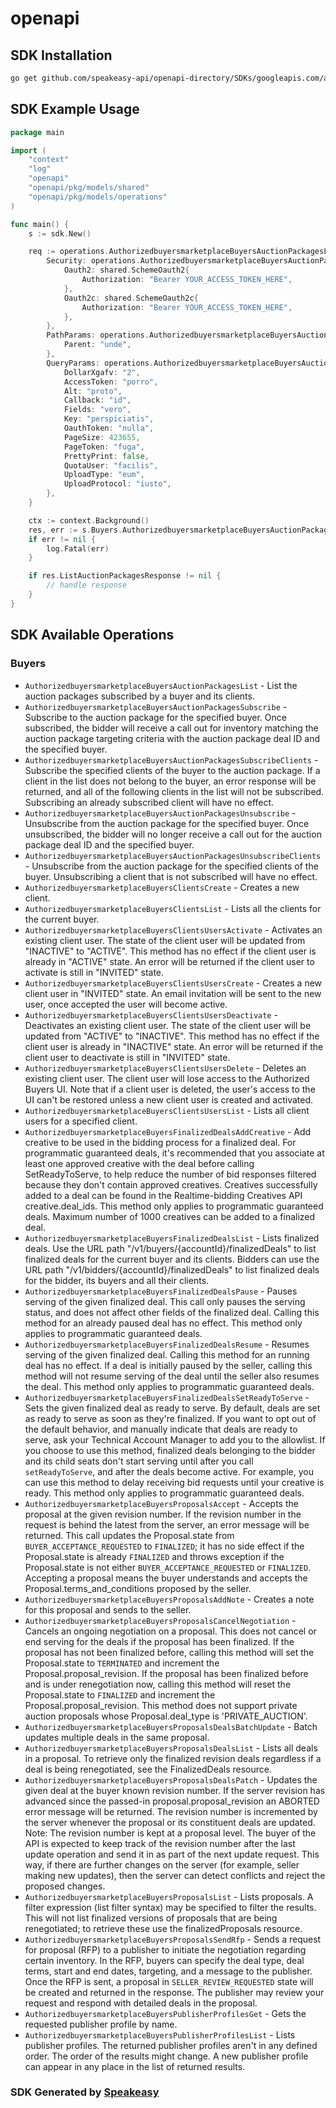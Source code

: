 # openapi

<!-- Start SDK Installation -->
## SDK Installation

```bash
go get github.com/speakeasy-api/openapi-directory/SDKs/googleapis.com/authorizedbuyersmarketplace/v1/go
```
<!-- End SDK Installation -->

## SDK Example Usage
<!-- Start SDK Example Usage -->
```go
package main

import (
    "context"
    "log"
    "openapi"
    "openapi/pkg/models/shared"
    "openapi/pkg/models/operations"
)

func main() {
    s := sdk.New()

    req := operations.AuthorizedbuyersmarketplaceBuyersAuctionPackagesListRequest{
        Security: operations.AuthorizedbuyersmarketplaceBuyersAuctionPackagesListSecurity{
            Oauth2: shared.SchemeOauth2{
                Authorization: "Bearer YOUR_ACCESS_TOKEN_HERE",
            },
            Oauth2c: shared.SchemeOauth2c{
                Authorization: "Bearer YOUR_ACCESS_TOKEN_HERE",
            },
        },
        PathParams: operations.AuthorizedbuyersmarketplaceBuyersAuctionPackagesListPathParams{
            Parent: "unde",
        },
        QueryParams: operations.AuthorizedbuyersmarketplaceBuyersAuctionPackagesListQueryParams{
            DollarXgafv: "2",
            AccessToken: "porro",
            Alt: "proto",
            Callback: "id",
            Fields: "vero",
            Key: "perspiciatis",
            OauthToken: "nulla",
            PageSize: 423655,
            PageToken: "fuga",
            PrettyPrint: false,
            QuotaUser: "facilis",
            UploadType: "eum",
            UploadProtocol: "iusto",
        },
    }

    ctx := context.Background()
    res, err := s.Buyers.AuthorizedbuyersmarketplaceBuyersAuctionPackagesList(ctx, req)
    if err != nil {
        log.Fatal(err)
    }

    if res.ListAuctionPackagesResponse != nil {
        // handle response
    }
}
```
<!-- End SDK Example Usage -->

<!-- Start SDK Available Operations -->
## SDK Available Operations


### Buyers

* `AuthorizedbuyersmarketplaceBuyersAuctionPackagesList` - List the auction packages subscribed by a buyer and its clients.
* `AuthorizedbuyersmarketplaceBuyersAuctionPackagesSubscribe` - Subscribe to the auction package for the specified buyer. Once subscribed, the bidder will receive a call out for inventory matching the auction package targeting criteria with the auction package deal ID and the specified buyer.
* `AuthorizedbuyersmarketplaceBuyersAuctionPackagesSubscribeClients` - Subscribe the specified clients of the buyer to the auction package. If a client in the list does not belong to the buyer, an error response will be returned, and all of the following clients in the list will not be subscribed. Subscribing an already subscribed client will have no effect.
* `AuthorizedbuyersmarketplaceBuyersAuctionPackagesUnsubscribe` - Unsubscribe from the auction package for the specified buyer. Once unsubscribed, the bidder will no longer receive a call out for the auction package deal ID and the specified buyer.
* `AuthorizedbuyersmarketplaceBuyersAuctionPackagesUnsubscribeClients` - Unsubscribe from the auction package for the specified clients of the buyer. Unsubscribing a client that is not subscribed will have no effect.
* `AuthorizedbuyersmarketplaceBuyersClientsCreate` - Creates a new client.
* `AuthorizedbuyersmarketplaceBuyersClientsList` - Lists all the clients for the current buyer.
* `AuthorizedbuyersmarketplaceBuyersClientsUsersActivate` - Activates an existing client user. The state of the client user will be updated from "INACTIVE" to "ACTIVE". This method has no effect if the client user is already in "ACTIVE" state. An error will be returned if the client user to activate is still in "INVITED" state.
* `AuthorizedbuyersmarketplaceBuyersClientsUsersCreate` - Creates a new client user in "INVITED" state. An email invitation will be sent to the new user, once accepted the user will become active.
* `AuthorizedbuyersmarketplaceBuyersClientsUsersDeactivate` - Deactivates an existing client user. The state of the client user will be updated from "ACTIVE" to "INACTIVE". This method has no effect if the client user is already in "INACTIVE" state. An error will be returned if the client user to deactivate is still in "INVITED" state.
* `AuthorizedbuyersmarketplaceBuyersClientsUsersDelete` - Deletes an existing client user. The client user will lose access to the Authorized Buyers UI. Note that if a client user is deleted, the user's access to the UI can't be restored unless a new client user is created and activated.
* `AuthorizedbuyersmarketplaceBuyersClientsUsersList` - Lists all client users for a specified client.
* `AuthorizedbuyersmarketplaceBuyersFinalizedDealsAddCreative` - Add creative to be used in the bidding process for a finalized deal. For programmatic guaranteed deals, it's recommended that you associate at least one approved creative with the deal before calling SetReadyToServe, to help reduce the number of bid responses filtered because they don't contain approved creatives. Creatives successfully added to a deal can be found in the Realtime-bidding Creatives API creative.deal_ids. This method only applies to programmatic guaranteed deals. Maximum number of 1000 creatives can be added to a finalized deal.
* `AuthorizedbuyersmarketplaceBuyersFinalizedDealsList` - Lists finalized deals. Use the URL path "/v1/buyers/{accountId}/finalizedDeals" to list finalized deals for the current buyer and its clients. Bidders can use the URL path "/v1/bidders/{accountId}/finalizedDeals" to list finalized deals for the bidder, its buyers and all their clients.
* `AuthorizedbuyersmarketplaceBuyersFinalizedDealsPause` - Pauses serving of the given finalized deal. This call only pauses the serving status, and does not affect other fields of the finalized deal. Calling this method for an already paused deal has no effect. This method only applies to programmatic guaranteed deals.
* `AuthorizedbuyersmarketplaceBuyersFinalizedDealsResume` - Resumes serving of the given finalized deal. Calling this method for an running deal has no effect. If a deal is initially paused by the seller, calling this method will not resume serving of the deal until the seller also resumes the deal. This method only applies to programmatic guaranteed deals.
* `AuthorizedbuyersmarketplaceBuyersFinalizedDealsSetReadyToServe` - Sets the given finalized deal as ready to serve. By default, deals are set as ready to serve as soon as they're finalized. If you want to opt out of the default behavior, and manually indicate that deals are ready to serve, ask your Technical Account Manager to add you to the allowlist. If you choose to use this method, finalized deals belonging to the bidder and its child seats don't start serving until after you call `setReadyToServe`, and after the deals become active. For example, you can use this method to delay receiving bid requests until your creative is ready. This method only applies to programmatic guaranteed deals.
* `AuthorizedbuyersmarketplaceBuyersProposalsAccept` - Accepts the proposal at the given revision number. If the revision number in the request is behind the latest from the server, an error message will be returned. This call updates the Proposal.state from `BUYER_ACCEPTANCE_REQUESTED` to `FINALIZED`; it has no side effect if the Proposal.state is already `FINALIZED` and throws exception if the Proposal.state is not either `BUYER_ACCEPTANCE_REQUESTED` or `FINALIZED`. Accepting a proposal means the buyer understands and accepts the Proposal.terms_and_conditions proposed by the seller.
* `AuthorizedbuyersmarketplaceBuyersProposalsAddNote` - Creates a note for this proposal and sends to the seller.
* `AuthorizedbuyersmarketplaceBuyersProposalsCancelNegotiation` - Cancels an ongoing negotiation on a proposal. This does not cancel or end serving for the deals if the proposal has been finalized. If the proposal has not been finalized before, calling this method will set the Proposal.state to `TERMINATED` and increment the Proposal.proposal_revision. If the proposal has been finalized before and is under renegotiation now, calling this method will reset the Proposal.state to `FINALIZED` and increment the Proposal.proposal_revision. This method does not support private auction proposals whose Proposal.deal_type is 'PRIVATE_AUCTION'.
* `AuthorizedbuyersmarketplaceBuyersProposalsDealsBatchUpdate` - Batch updates multiple deals in the same proposal.
* `AuthorizedbuyersmarketplaceBuyersProposalsDealsList` - Lists all deals in a proposal. To retrieve only the finalized revision deals regardless if a deal is being renegotiated, see the FinalizedDeals resource.
* `AuthorizedbuyersmarketplaceBuyersProposalsDealsPatch` - Updates the given deal at the buyer known revision number. If the server revision has advanced since the passed-in proposal.proposal_revision an ABORTED error message will be returned. The revision number is incremented by the server whenever the proposal or its constituent deals are updated. Note: The revision number is kept at a proposal level. The buyer of the API is expected to keep track of the revision number after the last update operation and send it in as part of the next update request. This way, if there are further changes on the server (for example, seller making new updates), then the server can detect conflicts and reject the proposed changes.
* `AuthorizedbuyersmarketplaceBuyersProposalsList` - Lists proposals. A filter expression (list filter syntax) may be specified to filter the results. This will not list finalized versions of proposals that are being renegotiated; to retrieve these use the finalizedProposals resource.
* `AuthorizedbuyersmarketplaceBuyersProposalsSendRfp` - Sends a request for proposal (RFP) to a publisher to initiate the negotiation regarding certain inventory. In the RFP, buyers can specify the deal type, deal terms, start and end dates, targeting, and a message to the publisher. Once the RFP is sent, a proposal in `SELLER_REVIEW_REQUESTED` state will be created and returned in the response. The publisher may review your request and respond with detailed deals in the proposal.
* `AuthorizedbuyersmarketplaceBuyersPublisherProfilesGet` - Gets the requested publisher profile by name.
* `AuthorizedbuyersmarketplaceBuyersPublisherProfilesList` - Lists publisher profiles. The returned publisher profiles aren't in any defined order. The order of the results might change. A new publisher profile can appear in any place in the list of returned results.
<!-- End SDK Available Operations -->

### SDK Generated by [Speakeasy](https://docs.speakeasyapi.dev/docs/using-speakeasy/client-sdks)
